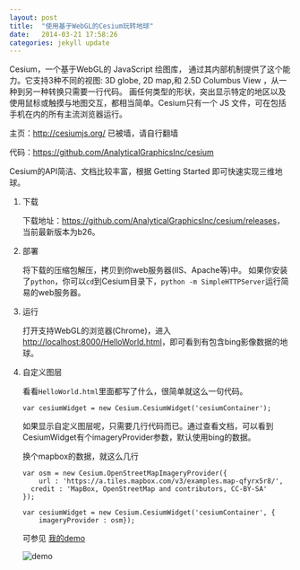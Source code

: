 ```yaml
---
layout: post
title:  "使用基于WebGL的Cesium玩转地球"
date:   2014-03-21 17:58:26
categories: jekyll update
---
```


Cesium，一个基于WebGL的 JavaScript 绘图库， 通过其内部机制提供了这个能力。它支持3种不同的视图: 3D globe, 2D map,和 2.5D Columbus View ，从一种到另一种转换只需要一行代码。 画任何类型的形状，突出显示特定的地区以及使用鼠标或触摸与地图交互，都相当简单。Cesium只有一个 JS 文件，可在包括手机在内的所有主流浏览器运行。


主页：<http://cesiumjs.org/> 已被墙，请自行翻墙


代码：<https://github.com/AnalyticalGraphicsInc/cesium>


Cesium的API简洁、文档比较丰富，根据 Getting Started 即可快速实现三维地球。

1. 下载
	
	下载地址：<https://github.com/AnalyticalGraphicsInc/cesium/releases>，当前最新版本为b26。
	
2. 部署

    将下载的压缩包解压，拷贝到你web服务器(IIS、Apache等)中。
	如果你安装了```python```，你可以```cd```到Cesium目录下，```python -m SimpleHTTPServer```运行简易的web服务器。
	
3. 运行

	打开支持WebGL的浏览器(Chrome)，进入<http://localhost:8000/HelloWorld.html>，即可看到有包含bing影像数据的地球。
	
4. 自定义图层

	看看```HelloWorld.html```里面都写了什么，很简单就这么一句代码。
	
	```var cesiumWidget = new Cesium.CesiumWidget('cesiumContainer');```
	
	
	如果显示自定义图层呢，只需要几行代码而已。通过查看文档，可以看到CesiumWidget有个imageryProvider参数，默认使用bing的数据。
	
	换个mapbox的数据，就这么几行
	
	```
    var osm = new Cesium.OpenStreetMapImageryProvider({
        url : 'https://a.tiles.mapbox.com/v3/examples.map-qfyrx5r8/',
  	  credit : 'MapBox, OpenStreetMap and contributors, CC-BY-SA'
    });
  
    var cesiumWidget = new Cesium.CesiumWidget('cesiumContainer', {
        imageryProvider : osm});
	```
	
	可参见 [我的demo](../../../../../earth/index.html)
	
	
	![demo](../../../../../pic/CesiumDemo.png)
    

	  
	  


